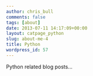 ```yaml
---
author: chris_bull
comments: false
tags: [about]
date: 2013-07-11 14:17:09+00:00
layout: catpage_python
slug: about-me-4
title: Python
wordpress_id: 57
---
```


Python related blog posts...

